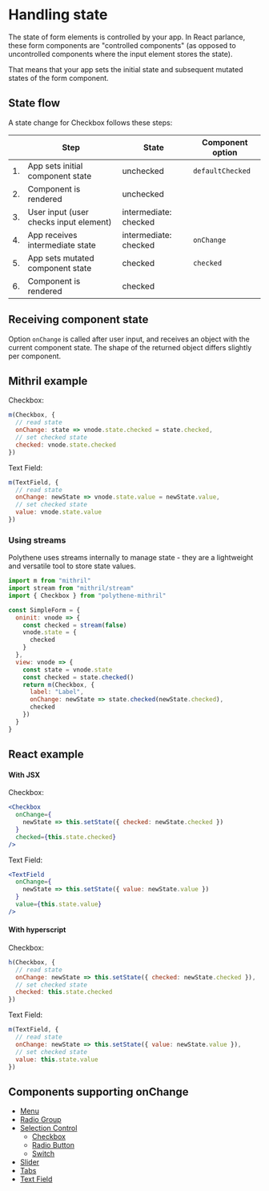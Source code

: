 # Handling state

The state of form elements is controlled by your app. In React parlance, these form components are "controlled components" (as opposed to uncontrolled components where the input element stores the state).

That means that your app sets the initial state and subsequent mutated states of the form component.


## State flow

A state change for Checkbox follows these steps:

| | **Step** | **State** | **Component option** |
| --- | --- | --- | -- |
| 1. | App sets initial component state | unchecked | `defaultChecked` |
| 2. | Component is rendered | unchecked | |
| 3. | User input (user checks input element) | intermediate: checked | |
| 4. | App receives intermediate state | intermediate: checked | `onChange` |
| 5. | App sets mutated component state | checked | `checked` |
| 6. | Component is rendered | checked | |


## Receiving component state

Option `onChange` is called after user input, and receives an object with the current component state. The shape of the returned object differs slightly per component. 

## Mithril example

Checkbox:

~~~javascript
m(Checkbox, {
  // read state
  onChange: state => vnode.state.checked = state.checked,
  // set checked state 
  checked: vnode.state.checked
})
~~~

Text Field:

~~~javascript
m(TextField, {
  // read state
  onChange: newState => vnode.state.value = newState.value,
  // set checked state 
  value: vnode.state.value
})
~~~

### Using streams

Polythene uses streams internally to manage state - they are a lightweight and versatile tool to store state values.

~~~javascript
import m from "mithril"
import stream from "mithril/stream"
import { Checkbox } from "polythene-mithril"

const SimpleForm = {
  oninit: vnode => {
    const checked = stream(false)
    vnode.state = {
      checked
    }
  },
  view: vnode => {
    const state = vnode.state
    const checked = state.checked()
    return m(Checkbox, {
      label: "Label",
      onChange: newState => state.checked(newState.checked),
      checked
    })
  }
}
~~~


## React example

#### With JSX

Checkbox:

~~~jsx
<Checkbox 
  onChange={
    newState => this.setState({ checked: newState.checked })
  }
  checked={this.state.checked}
/>
~~~

Text Field:

~~~jsx
<TextField 
  onChange={
    newState => this.setState({ value: newState.value })
  }
  value={this.state.value}
/>
~~~

#### With hyperscript

Checkbox:

~~~javascript
h(Checkbox, {
  // read state
  onChange: newState => this.setState({ checked: newState.checked }),
  // set checked state 
  checked: this.state.checked
})
~~~

Text Field:

~~~javascript
m(TextField, {
  // read state
  onChange: newState => this.setState({ value: newState.value }),
  // set checked state 
  value: this.state.value
})
~~~


## Components supporting onChange

* [Menu](components/menu.md)
* [Radio Group](components/radio-group.md)
* [Selection Control](components/selection-control.md)
  * [Checkbox](components/checkbox.md)
  * [Radio Button](components/radio-button.md)
  * [Switch](components/switch.md)
* [Slider](components/slider.md)
* [Tabs](components/tabs.md)
* [Text Field](components/textfield.md)


